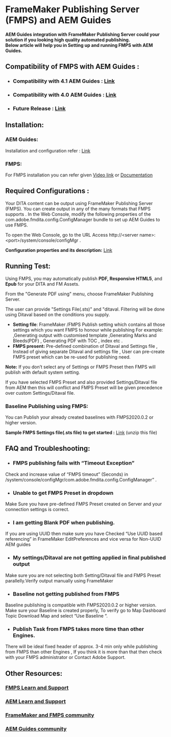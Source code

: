 
# FrameMaker Publishing Server (FMPS) and AEM Guides

**AEM Guides integration with FrameMaker Publishing Server could your solution if you looking high quality automated publishing.  
Below article will help you in Setting up and running FMPS with AEM Guides.**

## Compatibility of FMPS with AEM Guides :

 - ### Compatibility with 4.1 AEM Guides : [Link](https://experienceleague.adobe.com/docs/experience-manager-guides-learn/tutorials/release-info/release-notes/on-prem-release-notes/release-notes-4.1.html?lang=en/#compatibility-matrix) 
   
-  ### Compatibility with 4.0 AEM Guides : [Link](https://helpx.adobe.com/xml-documentation-for-experience-manager/release-note/release-notes-xml-documentation-solution-4-0.html/#Compatibility%20matrix)
 
-  ### Future Release : [Link](https://experienceleague.adobe.com/docs/experience-manager-guides-learn/tutorials/release-info/latest-release-info.html?lang=en)

## Installation:

### AEM Guides:

Installation and configuration refer : [Link](https://helpx.adobe.com/content/dam/help/en/xml-documentation-solution/4-1-2/Adobe-Experience-Manager-Guides_Installation-Configuration-Guide_EN.pdf)

### FMPS:

For FMPS installation you can refer given [Video link](https://www.youtube.com/watch?v=2deelyM5VA8&t) or [Documentation](https://help.adobe.com/en_US/framemaker/server/index.html#t=fmps-user-guide%2Finstall_config_fmps.html%23install_config_fmps&rhtocid=_2)

## Required Configurations :

Your DITA content can be output using FrameMaker Publishing Server (FMPS). You can create output in any of the many formats that FMPS supports .
 In the Web Console, modify the following properties of the com.adobe.fmdita.config.ConfigManager bundle to set up AEM Guides to use FMPS.

To open the Web Console, go to the URL Access http://\<server name\>:\<port\>/system/console/configMgr .

**Configuration properties and its description:** [Link](https://helpx.adobe.com/content/dam/help/en/xml-documentation-solution/4-1-2/Adobe-Experience-Manager-Guides_Installation-Configuration-Guide_EN.pdf#page=89)

## Running Test:

Using FMPS, you may automatically publish **PDF, Responsive HTML5**, and **Epub** for your DITA and FM Assets.

From the "Generate PDF using" menu, choose FrameMaker Publishing Server.

The user can provide "Settings File(.sts)" and "ditaval. Filtering will be done using Ditaval based on the conditions you supply.

-   **Setting file**: FrameMaker /FMPS Publish setting which contains all those settings which you want FMPS to honour while publishing For example: ,Generating output with customised template ,Generating Marks and Bleeds(PDF) , Generating PDF with TOC , index etc .
-   **FMPS present:** Pre-defined combination of Ditaval and Settings file , Instead of giving separate Ditaval and settings file , User can pre-create FMPS preset which can be re-used for publishing need.

**Note:**  If you don’t select any of Settings or FMPS Preset then FMPS will publish with default system setting.

If you have selected FMPS Preset and also provided Settings/Ditaval file from AEM then this will conflict and FMPS Preset will be given precedence over custom Settings/Ditaval file.

### Baseline Publishing using FMPS:

You can Publish your already created baselines with FMPS2020.0.2 or higher version.

**Sample FMPS Settings file(.sts file) to get started :** [Link](https://acrobat.adobe.com/link/track?uri=urn:aaid:scds:US:ef750752-7a7e-4e51-923e-6b7d9861ed54) (unzip this file)

## FAQ and Troubleshooting:

- ### FMPS publishing fails with “Timeout Exception”
 Check and increase value of “FMPS timeout” (Seconds) in
       /system/console/configMgr/com.adobe.fmdita.config.ConfigManager”
       .

- ### Unable to get FMPS Preset in dropdown

Make Sure you have pre-defined FMPS Preset created on Server and your connection settings is correct.

- ### I am getting Blank PDF when publishing.

If you are using UUID then make sure you have Checked “Use UUID based referencing” in FrameMaker EditPreferences and vice versa for Non-UUID AEM guides

- ### My settings/Ditaval are not getting applied in final published output

Make sure you are not selecting both Setting/Ditaval file and FMPS Preset parallelly.Verify output manually using FrameMaker

- ### Baseline not getting published from FMPS

Baseline publishing is compatible with FMPS2020.0.2 or higher version.  
Make sure your Baseline is created properly, To verify go to Map Dashboard Topic Download Map and select “Use Baseline “.

- ### Publish Task from FMPS takes more time than other Engines.

There will be ideal fixed header of approx. 3-4 min only while publishing from FMPS than other Engines , If you think it is more than that then check with your FMPS administrator or Contact Adobe Support.

## Other Resources:

### [FMPS Learn and Support](https://helpx.adobe.com/support/framemaker-publishing-server.html)

### [AEM Learn and Support](https://helpx.adobe.com/in/support/xml-documentation-for-experience-manager.html)

### [FrameMaker and FMPS community](https://community.adobe.com/t5/framemaker/ct-p/ct-framemaker?page=1&sort=latest_replies&lang=all&tabid=all)

### [AEM Guides community](https://experienceleaguecommunities.adobe.com/t5/experience-manager-guides/ct-p/aem-xml-documentation)
